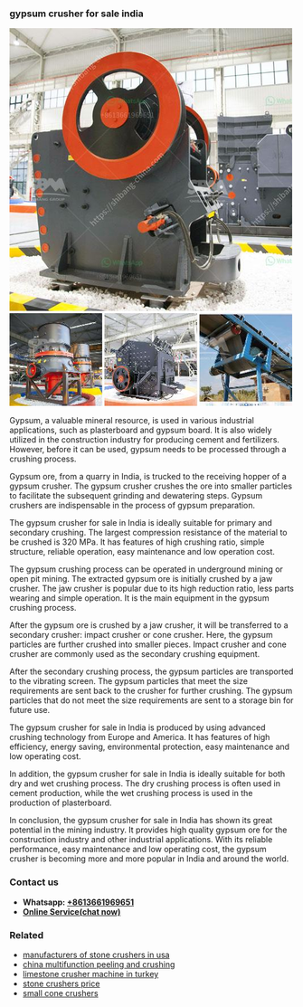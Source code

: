 <h3>gypsum crusher for sale india</h3><img src='1706755850.jpg' alt=''><p>Gypsum, a valuable mineral resource, is used in various industrial applications, such as plasterboard and gypsum board. It is also widely utilized in the construction industry for producing cement and fertilizers. However, before it can be used, gypsum needs to be processed through a crushing process.</p><p>Gypsum ore, from a quarry in India, is trucked to the receiving hopper of a gypsum crusher. The gypsum crusher crushes the ore into smaller particles to facilitate the subsequent grinding and dewatering steps. Gypsum crushers are indispensable in the process of gypsum preparation.</p><p>The gypsum crusher for sale in India is ideally suitable for primary and secondary crushing. The largest compression resistance of the material to be crushed is 320 MPa. It has features of high crushing ratio, simple structure, reliable operation, easy maintenance and low operation cost.</p><p>The gypsum crushing process can be operated in underground mining or open pit mining. The extracted gypsum ore is initially crushed by a jaw crusher. The jaw crusher is popular due to its high reduction ratio, less parts wearing and simple operation. It is the main equipment in the gypsum crushing process.</p><p>After the gypsum ore is crushed by a jaw crusher, it will be transferred to a secondary crusher: impact crusher or cone crusher. Here, the gypsum particles are further crushed into smaller pieces. Impact crusher and cone crusher are commonly used as the secondary crushing equipment.</p><p>After the secondary crushing process, the gypsum particles are transported to the vibrating screen. The gypsum particles that meet the size requirements are sent back to the crusher for further crushing. The gypsum particles that do not meet the size requirements are sent to a storage bin for future use.</p><p>The gypsum crusher for sale in India is produced by using advanced crushing technology from Europe and America. It has features of high efficiency, energy saving, environmental protection, easy maintenance and low operating cost.</p><p>In addition, the gypsum crusher for sale in India is ideally suitable for both dry and wet crushing process. The dry crushing process is often used in cement production, while the wet crushing process is used in the production of plasterboard.</p><p>In conclusion, the gypsum crusher for sale in India has shown its great potential in the mining industry. It provides high quality gypsum ore for the construction industry and other industrial applications. With its reliable performance, easy maintenance and low operating cost, the gypsum crusher is becoming more and more popular in India and around the world.</p><h3>Contact us</h3><ul><li><strong>Whatsapp:&nbsp;<a href="https://wa.me/8613661969651">+8613661969651</a></strong></li><li><a href="https://swt.shibang-china.com/?git&amp;zhl&amp;gypsum crusher for sale india"><strong>Online Service(chat now)</strong></a></li></ul><h3>Related</h3><ul><li><a href='manufacturers of stone crushers in usa.md'>manufacturers of stone crushers in usa</a></li><li><a href='china multifunction peeling and crushing.md'>china multifunction peeling and crushing</a></li><li><a href='limestone crusher machine in turkey.md'>limestone crusher machine in turkey</a></li><li><a href='stone crushers price.md'>stone crushers price</a></li><li><a href='small cone crushers.md'>small cone crushers</a></li></ul>